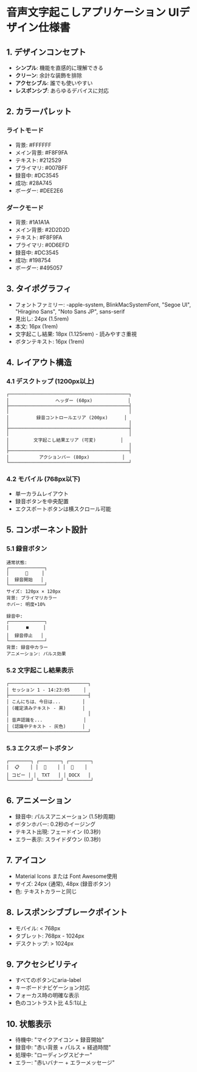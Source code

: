 # 音声文字起こしアプリケーション UIデザイン仕様書

## 1. デザインコンセプト
- **シンプル**: 機能を直感的に理解できる
- **クリーン**: 余計な装飾を排除
- **アクセシブル**: 誰でも使いやすい
- **レスポンシブ**: あらゆるデバイスに対応

## 2. カラーパレット

### ライトモード
- 背景: #FFFFFF
- メイン背景: #F8F9FA
- テキスト: #212529
- プライマリ: #007BFF
- 録音中: #DC3545
- 成功: #28A745
- ボーダー: #DEE2E6

### ダークモード
- 背景: #1A1A1A
- メイン背景: #2D2D2D
- テキスト: #F8F9FA
- プライマリ: #0D6EFD
- 録音中: #DC3545
- 成功: #198754
- ボーダー: #495057

## 3. タイポグラフィ
- フォントファミリー: -apple-system, BlinkMacSystemFont, "Segoe UI", "Hiragino Sans", "Noto Sans JP", sans-serif
- 見出し: 24px (1.5rem)
- 本文: 16px (1rem)
- 文字起こし結果: 18px (1.125rem) - 読みやすさ重視
- ボタンテキスト: 16px (1rem)

## 4. レイアウト構造

### 4.1 デスクトップ (1200px以上)
```
┌────────────────────────────────────────────┐
│                 ヘッダー (60px)             │
├────────────────────────────────────────────┤
│                                            │
│          録音コントロールエリア (200px)      │
│                                            │
├────────────────────────────────────────────┤
│                                            │
│         文字起こし結果エリア (可変)         │
│                                            │
├────────────────────────────────────────────┤
│           アクションバー (80px)            │
└────────────────────────────────────────────┘
```

### 4.2 モバイル (768px以下)
- 単一カラムレイアウト
- 録音ボタンを中央配置
- エクスポートボタンは横スクロール可能

## 5. コンポーネント設計

### 5.1 録音ボタン
```
通常状態:
┌─────────────┐
│      🎤     │
│  録音開始   │
└─────────────┘
サイズ: 120px × 120px
背景: プライマリカラー
ホバー: 明度+10%

録音中:
┌─────────────┐
│      ⏹️     │
│  録音停止   │
└─────────────┘
背景: 録音中カラー
アニメーション: パルス効果
```

### 5.2 文字起こし結果表示
```
┌─────────────────────────────┐
│ セッション 1 - 14:23:05     │
├─────────────────────────────┤
│ こんにちは、今日は...        │
│ (確定済みテキスト - 黒)      │
│                             │
│ 音声認識を...               │
│ (認識中テキスト - 灰色)      │
└─────────────────────────────┘
```

### 5.3 エクスポートボタン
```
┌────────┐ ┌────────┐ ┌────────┐
│  📋    │ │  💾    │ │  📄    │
│ コピー │ │  TXT   │ │ DOCX   │
└────────┘ └────────┘ └────────┘
```

## 6. アニメーション
- 録音中: パルスアニメーション (1.5秒周期)
- ボタンホバー: 0.2秒のイージング
- テキスト出現: フェードイン (0.3秒)
- エラー表示: スライドダウン (0.3秒)

## 7. アイコン
- Material Icons または Font Awesome使用
- サイズ: 24px (通常), 48px (録音ボタン)
- 色: テキストカラーと同じ

## 8. レスポンシブブレークポイント
- モバイル: < 768px
- タブレット: 768px - 1024px
- デスクトップ: > 1024px

## 9. アクセシビリティ
- すべてのボタンにaria-label
- キーボードナビゲーション対応
- フォーカス時の明確な表示
- 色のコントラスト比 4.5:1以上

## 10. 状態表示
- 待機中: "マイクアイコン + 録音開始"
- 録音中: "赤い背景 + パルス + 経過時間"
- 処理中: "ローディングスピナー"
- エラー: "赤いバナー + エラーメッセージ"